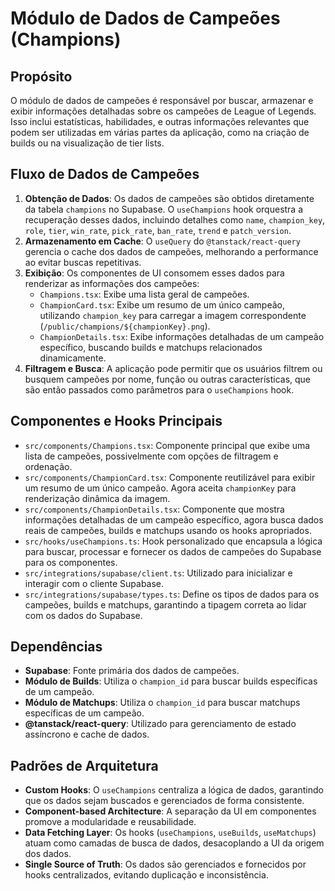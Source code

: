 # Módulo de Dados de Campeões (Champions)

## Propósito

O módulo de dados de campeões é responsável por buscar, armazenar e exibir informações detalhadas sobre os campeões de League of Legends. Isso inclui estatísticas, habilidades, e outras informações relevantes que podem ser utilizadas em várias partes da aplicação, como na criação de builds ou na visualização de tier lists.

## Fluxo de Dados de Campeões

1.  **Obtenção de Dados**: Os dados de campeões são obtidos diretamente da tabela `champions` no Supabase. O `useChampions` hook orquestra a recuperação desses dados, incluindo detalhes como `name`, `champion_key`, `role`, `tier`, `win_rate`, `pick_rate`, `ban_rate`, `trend` e `patch_version`.
2.  **Armazenamento em Cache**: O `useQuery` do `@tanstack/react-query` gerencia o cache dos dados de campeões, melhorando a performance ao evitar buscas repetitivas.
3.  **Exibição**: Os componentes de UI consomem esses dados para renderizar as informações dos campeões:
    *   `Champions.tsx`: Exibe uma lista geral de campeões.
    *   `ChampionCard.tsx`: Exibe um resumo de um único campeão, utilizando `champion_key` para carregar a imagem correspondente (`/public/champions/${championKey}.png`).
    *   `ChampionDetails.tsx`: Exibe informações detalhadas de um campeão específico, buscando builds e matchups relacionados dinamicamente.
4.  **Filtragem e Busca**: A aplicação pode permitir que os usuários filtrem ou busquem campeões por nome, função ou outras características, que são então passados como parâmetros para o `useChampions` hook.

## Componentes e Hooks Principais

-   `src/components/Champions.tsx`: Componente principal que exibe uma lista de campeões, possivelmente com opções de filtragem e ordenação.
-   `src/components/ChampionCard.tsx`: Componente reutilizável para exibir um resumo de um único campeão. Agora aceita `championKey` para renderização dinâmica da imagem.
-   `src/components/ChampionDetails.tsx`: Componente que mostra informações detalhadas de um campeão específico, agora busca dados reais de campeões, builds e matchups usando os hooks apropriados.
-   `src/hooks/useChampions.ts`: Hook personalizado que encapsula a lógica para buscar, processar e fornecer os dados de campeões do Supabase para os componentes.
-   `src/integrations/supabase/client.ts`: Utilizado para inicializar e interagir com o cliente Supabase.
-   `src/integrations/supabase/types.ts`: Define os tipos de dados para os campeões, builds e matchups, garantindo a tipagem correta ao lidar com os dados do Supabase.

## Dependências

-   **Supabase**: Fonte primária dos dados de campeões.
-   **Módulo de Builds**: Utiliza o `champion_id` para buscar builds específicas de um campeão.
-   **Módulo de Matchups**: Utiliza o `champion_id` para buscar matchups específicas de um campeão.
-   **@tanstack/react-query**: Utilizado para gerenciamento de estado assíncrono e cache de dados.

## Padrões de Arquitetura

-   **Custom Hooks**: O `useChampions` centraliza a lógica de dados, garantindo que os dados sejam buscados e gerenciados de forma consistente.
-   **Component-based Architecture**: A separação da UI em componentes promove a modularidade e reusabilidade.
-   **Data Fetching Layer**: Os hooks (`useChampions`, `useBuilds`, `useMatchups`) atuam como camadas de busca de dados, desacoplando a UI da origem dos dados.
-   **Single Source of Truth**: Os dados são gerenciados e fornecidos por hooks centralizados, evitando duplicação e inconsistência. 